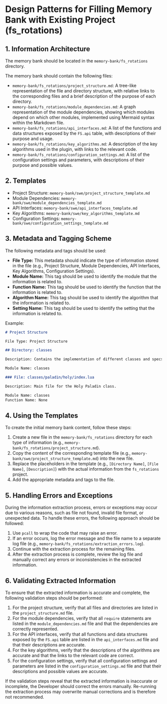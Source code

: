 # Design Patterns for Filling Memory Bank with Existing Project (fs_rotations)

## 1. Information Architecture

The memory bank should be located in the `memory-bank/fs_rotations` directory.

The memory bank should contain the following files:

*   `memory-bank/fs_rotations/project_structure.md`: A tree-like representation of the file and directory structure, with relative links to the corresponding files and a brief description of the purpose of each directory.
*   `memory-bank/fs_rotations/module_dependencies.md`: A graph representation of the module dependencies, showing which modules depend on which other modules, implemented using Mermaid syntax within the Markdown file.
*   `memory-bank/fs_rotations/api_interfaces.md`: A list of the functions and data structures exposed by the `FS.api` table, with descriptions of their purpose and usage.
*   `memory-bank/fs_rotations/key_algorithms.md`: A description of the key algorithms used in the plugin, with links to the relevant code.
*   `memory-bank/fs_rotations/configuration_settings.md`: A list of the configuration settings and parameters, with descriptions of their purpose and possible values.

## 2. Templates

*   Project Structure: `memory-bank/swe/project_structure_template.md`
*   Module Dependencies: `memory-bank/swe/module_dependencies_template.md`
*   API Interfaces: `memory-bank/swe/api_interfaces_template.md`
*   Key Algorithms: `memory-bank/swe/key_algorithms_template.md`
*   Configuration Settings: `memory-bank/swe/configuration_settings_template.md`

## 3. Metadata and Tagging Scheme

The following metadata and tags should be used:

*   **File Type:** This metadata should indicate the type of information stored in the file (e.g., Project Structure, Module Dependencies, API Interfaces, Key Algorithms, Configuration Settings).
*   **Module Name:** This tag should be used to identify the module that the information is related to.
*   **Function Name:** This tag should be used to identify the function that the information is related to.
*   **Algorithm Name:** This tag should be used to identify the algorithm that the information is related to.
*   **Setting Name:** This tag should be used to identify the setting that the information is related to.

Example:

```markdown
# Project Structure

File Type: Project Structure

## Directory: classes

Description: Contains the implementation of different classes and specs.

Module Name: classes

### File: classes/paladin/holy/index.lua

Description: Main file for the Holy Paladin class.

Module Name: classes
Function Name: None
```

## 4. Using the Templates

To create the initial memory bank content, follow these steps:

1.  Create a new file in the `memory-bank/fs_rotations` directory for each type of information (e.g., `memory-bank/fs_rotations/project_structure.md`).
2.  Copy the content of the corresponding template file (e.g., `memory-bank/swe/project_structure_template.md`) into the new file.
3.  Replace the placeholders in the template (e.g., `[Directory Name]`, `[File Name]`, `[Description]`) with the actual information from the `fs_rotations` project.
4.  Add the appropriate metadata and tags to the file.

## 5. Handling Errors and Exceptions

During the information extraction process, errors or exceptions may occur due to various reasons, such as file not found, invalid file format, or unexpected data. To handle these errors, the following approach should be followed:

1.  Use `pcall` to wrap the code that may raise an error.
2.  If an error occurs, log the error message and the file name to a separate log file (e.g., `memory-bank/fs_rotations/extraction_errors.log`).
3.  Continue with the extraction process for the remaining files.
4.  After the extraction process is complete, review the log file and manually correct any errors or inconsistencies in the extracted information.

## 6. Validating Extracted Information

To ensure that the extracted information is accurate and complete, the following validation steps should be performed:

1.  For the project structure, verify that all files and directories are listed in the `project_structure.md` file.
2.  For the module dependencies, verify that all `require` statements are listed in the `module_dependencies.md` file and that the dependencies are correctly represented.
3.  For the API interfaces, verify that all functions and data structures exposed by the `FS.api` table are listed in the `api_interfaces.md` file and that their descriptions are accurate.
4.  For the key algorithms, verify that the descriptions of the algorithms are accurate and that the links to the relevant code are correct.
5.  For the configuration settings, verify that all configuration settings and parameters are listed in the `configuration_settings.md` file and that their descriptions and possible values are accurate.

If the validation steps reveal that the extracted information is inaccurate or incomplete, the Developer should correct the errors manually. Re-running the extraction process may overwrite manual corrections and is therefore not recommended.